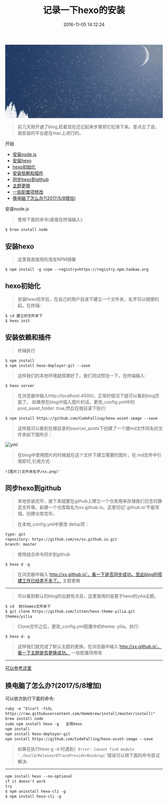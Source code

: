 ﻿---
title: 记录一下hexo的安装
date: 2016-11-05 14:12:24
tags:
---
![header](记录一下hexo的安装/header.png)
>前几天刚开通了blog,趁着现在还记起来步骤把它纪录下来。差点忘了说，我安装的平台是在mac上进行的。

开始
<!--more-->

* [安装node.js](#安装node.js)
* [安装hexo](#安装hexo)
* [hexo初始化](#hexo初始化)
* [安装依赖和插件](#安装依赖和插件)
* [同步hexo到github](#同步hexo到github)
* [主题更换](#主题更换)
* [一些配置项修改](#一些配置项修改)
* [换电脑了怎么办?(2017/5/8增加)](#换电脑了怎么办?(2017/5/8增加))

安装node.js
>使用下面的命令(直接在终端输入):
```
$ brew install node
```
安装hexo
------
>这里我直接用的淘宝NPM镜像
```
$ npm install -g cnpm --registry=https://registry.npm.taobao.org
```
hexo初始化
------
>安装hexo完毕后，在自己的用户目录下建立一个文件夹，名字可以随便的起。在终端:
```
$ cd 建立的文件夹下
$ hexo init
```

安装依赖和插件
------
>终端执行
```
$ npm install
$ npm install hexo-deployer-git --save
```
>这样我们的本地环境就搭建好了，我们测试预览一下，在终端输入:
```
$ hexo server 
```
>在浏览器中输入http://localhost:4000/。正常的情况下就可以看到blog页面了。
>如果想在blog中插入图片的话，更改_config.yml中的post_asset_folder: true;然后在根目录下执行:
```
$ npm install https://github.com/CodeFalling/hexo-asset-image --save
```
>这样就可以看到在根目录的source/_posts下创建了一个跟md文件同名的文件夹如下图所示：

![yml](yml.png)
>在blog中使用图片的时候就在这个文件下建立需要的图片，在.md文件中引用即可,引用方式:
```
![图片](文件夹名字/xx.png)'
```
同步hexo到github
-----
>本地安装完毕，接下来就要在github上建立一个仓库用来存储我们日志的静态文件等。新建一个仓库取名为xx.github.io。这里切记'.github.io'不能写错。创建仓库完毕。

>在本地_config.yml中更改 delop项：
```
type: git
repository: https://github.com/xx/xx.github.io.git
branch: master
```
>使用组合命令同步到github
```
$ hexo d -g
```
>在浏览器中输入'http://xx.github.io'。看一下是否同步成功。至此blog的搭建工作已经差不多了。
主题更换
-----
>可以看到默认的blog的出题有点丑，这里我用的是基于hexo的yilia主题。
```
$ cd  到themes文件夹下
$ git clone https://github.com/litten/hexo-theme-yilia.git themes/yilia
```
>Clone完毕之后，更改_config.yml配置中的theme: yilia。执行:
```
$ hexo d- g
```
>这样我们就完成了默认主题的更换。在浏览器中输入'http://xx.github.io'。看一下主题是否更换成功。
一些配置项修改
-----
[可以参考这里](https://github.com/litten/hexo-theme-yilia "github")

换电脑了怎么办?(2017/5/8增加)
------
可以依次执行下面的命令:
```
ruby -e "$(curl -fsSL https://raw.githubusercontent.com/Homebrew/install/master/install)"
brew install node
sudo npm install hexo -g   全局hexo
npm install
npm install hexo-deployer-git
npm install https://github.com/CodeFalling/hexo-asset-image --save
```

>如果在执行hexo g -d 时遇到`{ Error: Cannot find module './build/Release/DTraceProviderBindings’`错误可以用下面的命令尝试解决:
------

```
npm install hexo --no-optional
if it doesn't work
try
$ npm uninstall hexo-cli -g
$ npm install hexo-cli -g
```
